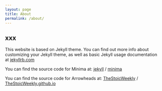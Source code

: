 ```yaml
---
layout: page
title: About
permalink: /about/
---
```


xxx
---

This website is based on Jekyll theme. You can find out more info about customizing your Jekyll theme, as well as basic Jekyll usage documentation at [jekyllrb.com](https://jekyllrb.com/)

You can find the source code for Minima at:
[jekyll][jekyll-organization] /
[minima](https://github.com/jekyll/minima)

You can find the source code for Arrowheads at:
[TheStoicWeekly][TSW-organization] /
[TheStoicWeekly.github.io](https://github.com/J5430/Arrowheads.github.io)


[TSW-organization]: https://github.com/J5430
[jekyll]: https://github.com/jekyll/jekyll
[jekyll-organization]: https://github.com/jekyll